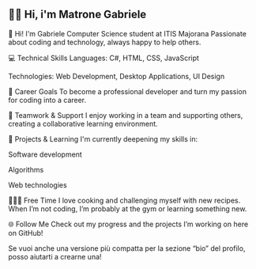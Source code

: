 ##  🙋‍♂️ Hi, i'm Matrone Gabriele


👋 Hi! I'm Gabriele
Computer Science student at ITIS Majorana
Passionate about coding and technology, always happy to help others.

💻 Technical Skills
Languages: C#, HTML, CSS, JavaScript

Technologies: Web Development, Desktop Applications, UI Design

🚀 Career Goals
To become a professional developer and turn my passion for coding into a career.

🤝 Teamwork & Support
I enjoy working in a team and supporting others, creating a collaborative learning environment.

🎯 Projects & Learning
I'm currently deepening my skills in:

Software development

Algorithms

Web technologies

🍝🏋️‍♂️ Free Time
I love cooking and challenging myself with new recipes.
When I’m not coding, I’m probably at the gym or learning something new.

🌐 Follow Me
Check out my progress and the projects I’m working on here on GitHub!

Se vuoi anche una versione più compatta per la sezione “bio” del profilo, posso aiutarti a crearne una!





